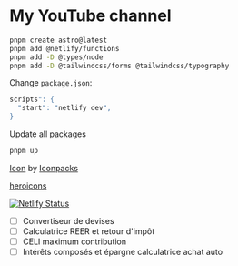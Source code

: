 # My YouTube channel

```bash
pnpm create astro@latest
pnpm add @netlify/functions
pnpm add -D @types/node
pnpm add -D @tailwindcss/forms @tailwindcss/typography
```

Change `package.json`:

```bash
scripts": {
  "start": "netlify dev",
}
```

Update all packages

```bash
pnpm up
```

[Icon](https://www.iconpacks.net/free-icon/youtube-logo-7128.html) by [Iconpacks](https://iconpacks.net/?utm_source=link-attribution&utm_content=7127)

[heroicons](https://heroicons.com/)

[![Netlify Status](https://api.netlify.com/api/v1/badges/254ab723-ddc0-44f1-a1a9-592606b2c308/deploy-status)](https://app.netlify.com/sites/davland7/deploys)

- [ ] Convertiseur de devises
- [ ] Calculatrice REER et retour d'impôt
- [ ] CELI maximum contribution
- [ ] Intérêts composés et épargne calculatrice achat auto
